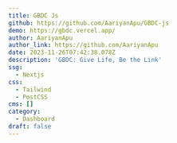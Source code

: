 ```yaml
---
title: GBDC Js
github: https://github.com/AariyanApu/GBDC-js
demo: https://gbdc.vercel.app/
author: AariyanApu
author_link: https://github.com/AariyanApu
date: 2023-11-26T07:42:38.078Z
description: 'GBDC: Give Life, Be the Link'
ssg:
  - Nextjs
css:
  - Tailwind
  - PostCSS
cms: []
category:
  - Dashboard
draft: false
---
```

